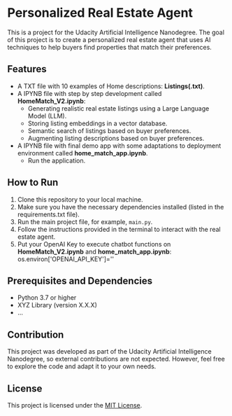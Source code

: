 # Personalized Real Estate Agent

This is a project for the Udacity Artificial Intelligence Nanodegree. The goal of this project is to create a personalized real estate agent that uses AI techniques to help buyers find properties that match their preferences.

## Features
- A TXT file with 10 examples of Home descriptions: **Listings(.txt)**.
- A IPYNB file with step by step development called **HomeMatch_V2.ipynb**:
  - Generating realistic real estate listings using a Large Language Model (LLM).
  - Storing listing embeddings in a vector database.
  - Semantic search of listings based on buyer preferences.
  - Augmenting listing descriptions based on buyer preferences.
- A IPYNB file with final demo app with some adaptations to deployment environment called **home_match_app.ipynb**.
  - Run the application.  

## How to Run

1. Clone this repository to your local machine.
2. Make sure you have the necessary dependencies installed (listed in the requirements.txt file).
3. Run the main project file, for example, `main.py`.
4. Follow the instructions provided in the terminal to interact with the real estate agent.
5. Put your OpenAI Key to execute chatbot functions on **HomeMatch_V2.ipynb** and **home_match_app.ipynb**: os.environ['OPENAI_API_KEY']='<PUT YOUR API KEY HERE>'

## Prerequisites and Dependencies

- Python 3.7 or higher
- XYZ Library (version X.X.X)
- ...

## Contribution

This project was developed as part of the Udacity Artificial Intelligence Nanodegree, so external contributions are not expected. However, feel free to explore the code and adapt it to your own needs.

## License

This project is licensed under the [MIT License](https://opensource.org/licenses/MIT).
